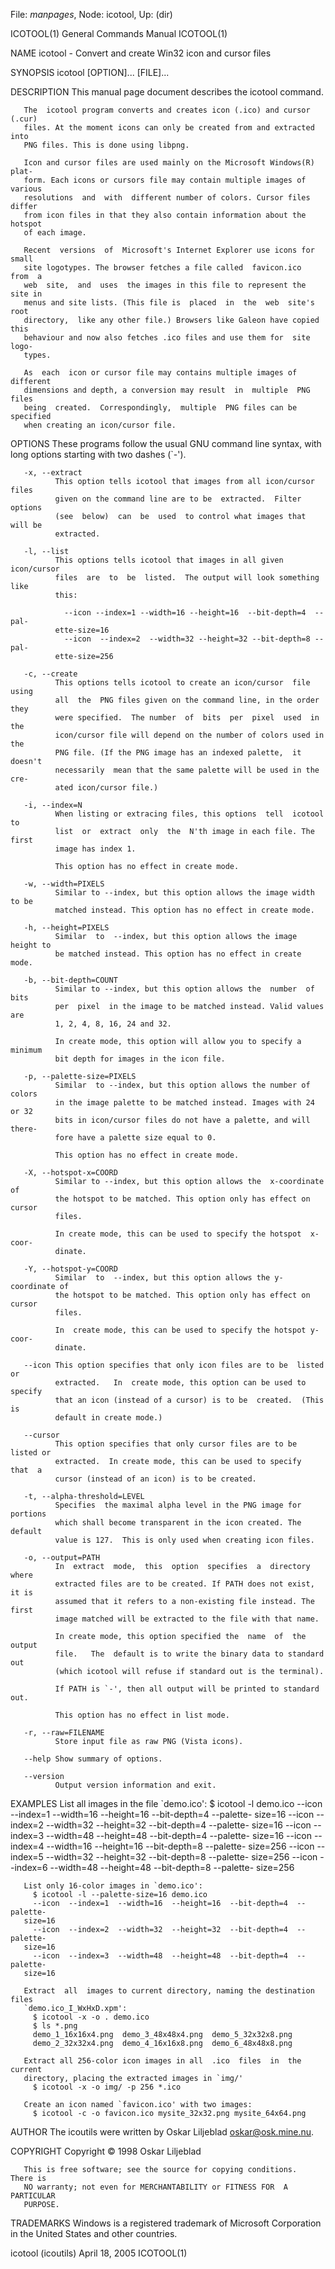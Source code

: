 File: *manpages*,  Node: icotool,  Up: (dir)

ICOTOOL(1)                  General Commands Manual                 ICOTOOL(1)



NAME
       icotool - Convert and create Win32 icon and cursor files

SYNOPSIS
       icotool [OPTION]... [FILE]...

DESCRIPTION
       This manual page document describes the icotool command.

       The  icotool program converts and creates icon (.ico) and cursor (.cur)
       files. At the moment icons can only be created from and extracted  into
       PNG files. This is done using libpng.

       Icon and cursor files are used mainly on the Microsoft Windows(R) plat‐
       form. Each icons or cursors file may contain multiple images of various
       resolutions  and  with  different number of colors. Cursor files differ
       from icon files in that they also contain information about the hotspot
       of each image.

       Recent  versions  of  Microsoft's Internet Explorer use icons for small
       site logotypes. The browser fetches a file called  favicon.ico  from  a
       web  site,  and  uses  the images in this file to represent the site in
       menus and site lists. (This file is  placed  in  the  web  site's  root
       directory,  like any other file.) Browsers like Galeon have copied this
       behaviour and now also fetches .ico files and use them for  site  logo‐
       types.

       As  each  icon or cursor file may contains multiple images of different
       dimensions and depth, a conversion may result  in  multiple  PNG  files
       being  created.  Correspondingly,  multiple  PNG files can be specified
       when creating an icon/cursor file.

OPTIONS
       These programs follow the usual GNU  command  line  syntax,  with  long
       options starting with two dashes (`-').

       -x, --extract
              This option tells icotool that images from all icon/cursor files
              given on the command line are to be  extracted.  Filter  options
              (see  below)  can  be  used  to control what images that will be
              extracted.

       -l, --list
              This options tells icotool that images in all given  icon/cursor
              files  are  to  be  listed.  The output will look something like
              this:

                --icon --index=1 --width=16 --height=16  --bit-depth=4  --pal‐
              ette-size=16
                --icon  --index=2  --width=32 --height=32 --bit-depth=8 --pal‐
              ette-size=256

       -c, --create
              This options tells icotool to create an icon/cursor  file  using
              all  the  PNG files given on the command line, in the order they
              were specified.  The number  of  bits  per  pixel  used  in  the
              icon/cursor file will depend on the number of colors used in the
              PNG file. (If the PNG image has an indexed palette,  it  doesn't
              necessarily  mean that the same palette will be used in the cre‐
              ated icon/cursor file.)

       -i, --index=N
              When listing or extracing files, this options  tell  icotool  to
              list  or  extract  only  the  N'th image in each file. The first
              image has index 1.

              This option has no effect in create mode.

       -w, --width=PIXELS
              Similar to --index, but this option allows the image width to be
              matched instead. This option has no effect in create mode.

       -h, --height=PIXELS
              Similar  to  --index, but this option allows the image height to
              be matched instead. This option has no effect in create mode.

       -b, --bit-depth=COUNT
              Similar to --index, but this option allows the  number  of  bits
              per  pixel  in the image to be matched instead. Valid values are
              1, 2, 4, 8, 16, 24 and 32.

              In create mode, this option will allow you to specify a  minimum
              bit depth for images in the icon file.

       -p, --palette-size=PIXELS
              Similar  to --index, but this option allows the number of colors
              in the image palette to be matched instead. Images with 24 or 32
              bits in icon/cursor files do not have a palette, and will there‐
              fore have a palette size equal to 0.

              This option has no effect in create mode.

       -X, --hotspot-x=COORD
              Similar to --index, but this option allows the  x-coordinate  of
              the hotspot to be matched. This option only has effect on cursor
              files.

              In create mode, this can be used to specify the hotspot  x-coor‐
              dinate.

       -Y, --hotspot-y=COORD
              Similar  to  --index, but this option allows the y-coordinate of
              the hotspot to be matched. This option only has effect on cursor
              files.

              In  create mode, this can be used to specify the hotspot y-coor‐
              dinate.

       --icon This option specifies that only icon files are to be  listed  or
              extracted.   In  create mode, this option can be used to specify
              that an icon (instead of a cursor) is to be  created.  (This  is
              default in create mode.)

       --cursor
              This option specifies that only cursor files are to be listed or
              extracted.  In create mode, this can be used to specify  that  a
              cursor (instead of an icon) is to be created.

       -t, --alpha-threshold=LEVEL
              Specifies  the maximal alpha level in the PNG image for portions
              which shall become transparent in the icon created. The  default
              value is 127.  This is only used when creating icon files.

       -o, --output=PATH
              In  extract  mode,  this  option  specifies  a  directory  where
              extracted files are to be created. If PATH does not exist, it is
              assumed that it refers to a non-existing file instead. The first
              image matched will be extracted to the file with that name.

              In create mode, this option specified the  name  of  the  output
              file.   The  default is to write the binary data to standard out
              (which icotool will refuse if standard out is the terminal).

              If PATH is `-', then all output will be printed to standard out.

              This option has no effect in list mode.

       -r, --raw=FILENAME
              Store input file as raw PNG (Vista icons).

       --help Show summary of options.

       --version
              Output version information and exit.

EXAMPLES
       List all images in the file `demo.ico':
         $ icotool -l demo.ico
         --icon  --index=1  --width=16  --height=16  --bit-depth=4  --palette-
       size=16
         --icon  --index=2  --width=32  --height=32  --bit-depth=4  --palette-
       size=16
         --icon  --index=3  --width=48  --height=48  --bit-depth=4  --palette-
       size=16
         --icon  --index=4  --width=16  --height=16  --bit-depth=8  --palette-
       size=256
         --icon  --index=5  --width=32  --height=32  --bit-depth=8  --palette-
       size=256
         --icon  --index=6  --width=48  --height=48  --bit-depth=8  --palette-
       size=256

       List only 16-color images in `demo.ico':
         $ icotool -l --palette-size=16 demo.ico
         --icon  --index=1  --width=16  --height=16  --bit-depth=4  --palette-
       size=16
         --icon  --index=2  --width=32  --height=32  --bit-depth=4  --palette-
       size=16
         --icon  --index=3  --width=48  --height=48  --bit-depth=4  --palette-
       size=16

       Extract  all  images to current directory, naming the destination files
       `demo.ico_I_WxHxD.xpm':
         $ icotool -x -o . demo.ico
         $ ls *.png
         demo_1_16x16x4.png  demo_3_48x48x4.png  demo_5_32x32x8.png
         demo_2_32x32x4.png  demo_4_16x16x8.png  demo_6_48x48x8.png

       Extract all 256-color icon images in all  .ico  files  in  the  current
       directory, placing the extracted images in `img/'
         $ icotool -x -o img/ -p 256 *.ico

       Create an icon named `favicon.ico' with two images:
         $ icotool -c -o favicon.ico mysite_32x32.png mysite_64x64.png

AUTHOR
       The icoutils were written by Oskar Liljeblad <oskar@osk.mine.nu>.

COPYRIGHT
       Copyright © 1998 Oskar Liljeblad

       This is free software; see the source for copying conditions.  There is
       NO warranty; not even for MERCHANTABILITY or FITNESS FOR  A  PARTICULAR
       PURPOSE.

TRADEMARKS
       Windows  is  a  registered  trademark  of  Microsoft Corporation in the
       United States and other countries.



icotool (icoutils)              April 18, 2005                      ICOTOOL(1)
